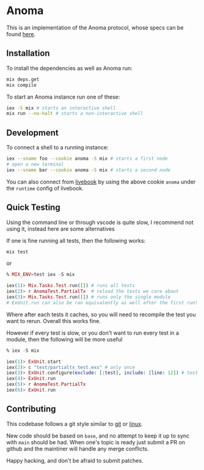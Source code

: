 # Anoma

This is an implementation of the Anoma protocol, whose specs can be found [here](https://specs.anoma.net/alpha).

## Installation

To install the dependencies as well as Anoma run:

```bash
mix deps.get
mix compile
```

To start an Anoma instance run one of these:

```bash
iex -S mix # starts an interactive shell
mix run --no-halt # starts a non-interactive shell
```

## Development

To connect a shell to a running instance:

```bash
iex --sname foo --cookie anoma -S mix # starts a first node
# open a new terminal
iex --sname bar --cookie anoma -S mix # starts a second node
```

You can also connect from [livebook](https://livebook.dev) by using the above
cookie `anoma` under the `runtime` config of livebook.

## Quick Testing

Using the command line or through vscode is quite slow, I recommend
not using it, instead here are some alternatives

If one is fine running all tests, then the following works:

```bash
mix test
```

or

```elixir
% MIX_ENV=test iex -S mix

iex(1)> Mix.Tasks.Test.run([]) # runs all tests
iex(2)> r AnomaTest.PartialTx  # reload the tests we care about
iex(3)> Mix.Tasks.Test.run([]) # runs only the single module
# ExUnit.run can also be ran equivalently as well after the first run!
```

Where after each tests it caches, so you will need to recompile the
test you want to rerun. Overall this works fine.

However if every test is slow, or you don't want to run every test in
a module, then the following will be more useful

```elixir
% iex -S mix

iex(1)> ExUnit.start
iex(2)> c "test/partialtx_test.exs" # only once
iex(3)> ExUnit.configure(exclude: [:test], include: [line: 12]) # test line
iex(4)> ExUnit.run
iex(5)> r AnomaTest.PartialTx
iex(6)> ExUnit.run
```

## Contributing

This codebase follows a git style similar to
[git](https://git-scm.com/) or
[linux](https://git.kernel.org/pub/scm/linux/kernel/git/torvalds/linux.git).

New code should be based on `base`, and no attempt to keep it up to
sync with `main` should be had. When one's topic is ready just submit
a PR on github and the maintiner will handle any merge conflicts.

Happy hacking, and don't be afraid to submit patches.
